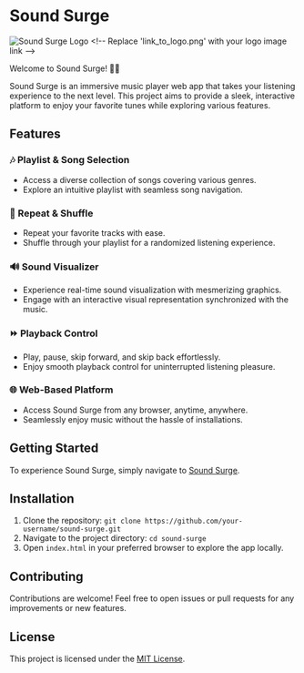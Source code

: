 # Sound Surge

![Sound Surge Logo]([link_to_logo.png]([https://www.flaticon.com/free-icon/folder_7000913?term=audio&page=1&position=16&origin=tag&related_id=7000913](https://github.com/mr-abhishek-h/SoundSurge/blob/main/images/logo.png))) <!-- Replace 'link_to_logo.png' with your logo image link -->

Welcome to Sound Surge! 🎵✨

Sound Surge is an immersive music player web app that takes your listening experience to the next level. This project aims to provide a sleek, interactive platform to enjoy your favorite tunes while exploring various features.

## Features

### 🎶 Playlist & Song Selection
- Access a diverse collection of songs covering various genres.
- Explore an intuitive playlist with seamless song navigation.

### 🔄 Repeat & Shuffle
- Repeat your favorite tracks with ease.
- Shuffle through your playlist for a randomized listening experience.

### 🔊 Sound Visualizer
- Experience real-time sound visualization with mesmerizing graphics.
- Engage with an interactive visual representation synchronized with the music.

### ⏩ Playback Control
- Play, pause, skip forward, and skip back effortlessly.
- Enjoy smooth playback control for uninterrupted listening pleasure.

### 🌐 Web-Based Platform
- Access Sound Surge from any browser, anytime, anywhere.
- Seamlessly enjoy music without the hassle of installations.

## Getting Started

To experience Sound Surge, simply navigate to <a href="https://mr-abhishek-h.github.io/SoundSurge/#" target="_blank" rel="noopener noreferrer">Sound Surge</a>.


## Installation

1. Clone the repository: `git clone https://github.com/your-username/sound-surge.git`
2. Navigate to the project directory: `cd sound-surge`
3. Open `index.html` in your preferred browser to explore the app locally.

## Contributing

Contributions are welcome! Feel free to open issues or pull requests for any improvements or new features.

## License

This project is licensed under the [MIT License](LICENSE).
